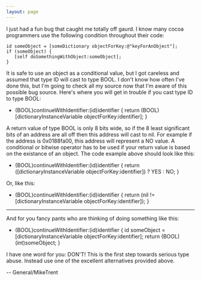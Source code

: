 ```yaml
---
layout: page
---
```


I just had a fun bug that caught me totally off gaurd. I know many cocoa programmers use the following condition throughout their code:

    
    id someObject = [someDictionary objectForKey:@"keyForAnObject"];
    if (someObject) {
       [self doSomethingWithObject:someObject];
    }
 

It is safe to use an object as a conditional value, but I got careless and assumed that type ID will cast to type BOOL. I don't know how often I've done this, but I'm going to check all my source now that I'm aware of this possible bug source. Here's where you will get in trouble if you cast type ID to type BOOL:

    
- (BOOL)continueWithIdentifier:(id)identifier {
    return (BOOL)[dictionaryInstanceVariable objectForKey:identifier];
}


A return value of type BOOL is only 8 bits wide, so if the 8 least significant bits of an address are all off then this address will cast to nil. For example if the address is 0x0188fa00, this address will represent a NO value. A conditional or bitwise operator has to be used if your return value is based on the existance of an object. The code example above should look like this:

    
- (BOOL)continueWithIdentifier:(id)identifier {
    return ([dictionaryInstanceVariable objectForKey:identifier]) ? YES : NO;
}


Or, like this:
    
- (BOOL)continueWithIdentifier:(id)identifier {
    return (nil != [dictionaryInstanceVariable objectForKey:identifier]);
}


----

And for you fancy pants who are thinking of doing something like this:

    
- (BOOL)continueWithIdentifier:(id)identifier {
    id someObject = [dictionaryInstanceVariable objectForKey:identifier];
    return (BOOL)(int)someObject;
}


I have one word for you: DON'T! This is the first step towards serious type abuse. Instead use one of the excellent alternatives provided above.

-- General/MikeTrent